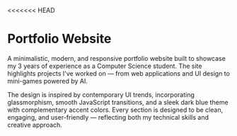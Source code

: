 <<<<<<< HEAD


#  Portfolio Website

A minimalistic, modern, and responsive portfolio website built to showcase my 3 years of experience as a Computer Science student. The site highlights projects I've worked on — from web applications and UI design to mini-games powered by AI.

The design is inspired by contemporary UI trends, incorporating glassmorphism, smooth JavaScript transitions, and a sleek dark blue theme with complementary accent colors. Every section is designed to be clean, engaging, and user-friendly — reflecting both my technical skills and creative approach.

